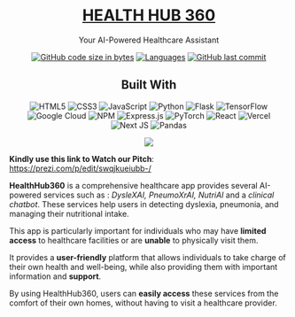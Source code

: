 <h1 align=center><a href='#'>HEALTH HUB 360</a></h1>
<p align=center>Your AI-Powered Healthcare Assistant</p>

<div align='center'>
  
 [![GitHub code size in bytes](https://img.shields.io/github/languages/code-size/jesherjoshua/crapguru?logo=github&style=for-the-badge)](https://github.com/Krypthon-Hackathon-VITC/Team-08)
[![Languages](https://img.shields.io/github/languages/count/jesherjoshua/crapguru?style=for-the-badge)](https://github.com/Krypthon-Hackathon-VITC/Team-08)
[![GitHub last commit](https://img.shields.io/github/last-commit/jesherjoshua/crapguru?style=for-the-badge&logo=git)](https://github.com/Krypthon-Hackathon-VITC/Team-08)
  
<h2>Built With</h2>
<div align='center'>
  
![HTML5](https://img.shields.io/badge/html5-%23E34F26.svg?style=for-the-badge&logo=html5&logoColor=white)
![CSS3](https://img.shields.io/badge/css3-%231572B6.svg?style=for-the-badge&logo=css3&logoColor=white)
![JavaScript](https://img.shields.io/badge/javascript-%23323330.svg?style=for-the-badge&logo=javascript&log)
	![Python](https://img.shields.io/badge/python-3670A0?style=for-the-badge&logo=python&logoColor=ffdd54)
  	![Flask](https://img.shields.io/badge/flask-%23000.svg?style=for-the-badge&logo=flask&logoColor=white)
    ![TensorFlow](https://img.shields.io/badge/TensorFlow-%23FF6F00.svg?style=for-the-badge&logo=TensorFlow&logoColor=white)
    ![Google Cloud](https://img.shields.io/badge/GoogleCloud-%234285F4.svg?style=for-the-badge&logo=google-cloud&logoColor=white)
  ![NPM](https://img.shields.io/badge/NPM-%23CB3837.svg?style=for-the-badge&logo=npm&logoColor=white)
  ![Express.js](https://img.shields.io/badge/express.js-%23404d59.svg?style=for-the-badge&logo=express&logoColor=%2361DAFB)
  ![PyTorch](https://img.shields.io/badge/PyTorch-%23EE4C2C.svg?style=for-the-badge&logo=PyTorch&logoColor=white)
  ![React](https://img.shields.io/badge/react-%2320232a.svg?style=for-the-badge&logo=react&logoColor=%2361DAFB)
  ![Vercel](https://img.shields.io/badge/vercel-%23000000.svg?style=for-the-badge&logo=vercel&logoColor=white)
  ![Next JS](https://img.shields.io/badge/Next-black?style=for-the-badge&logo=next.js&logoColor=white)
  ![Pandas](https://img.shields.io/badge/pandas-%23150458.svg?style=for-the-badge&logo=pandas&logoColor=white)
  
  </div>
  
<img src='https://user-images.githubusercontent.com/87414375/228128373-8aca84ed-bf98-4424-ac4d-2954fe0e2e3d.png'></img>
</div>

**Kindly use this link to Watch our Pitch**: https://prezi.com/p/edit/swqjkueiubb-/

**HealthHub360** is a comprehensive healthcare app provides several  AI-powered services  such as : *DysleXAI, PneumoXrAI, NutriAI* and a *clinical chatbot*.
These services help users in detecting dyslexia, pneumonia, and managing their nutritional intake.

This app is particularly important for individuals who may have **limited access** to healthcare facilities or are **unable** to physically visit them.

It provides a **user-friendly** platform that allows individuals to take charge of their own health and well-being, while also providing them with important information and **support**.

By using HealthHub360, users can **easily access** these services from the comfort of their own homes, without having to visit a healthcare provider.
